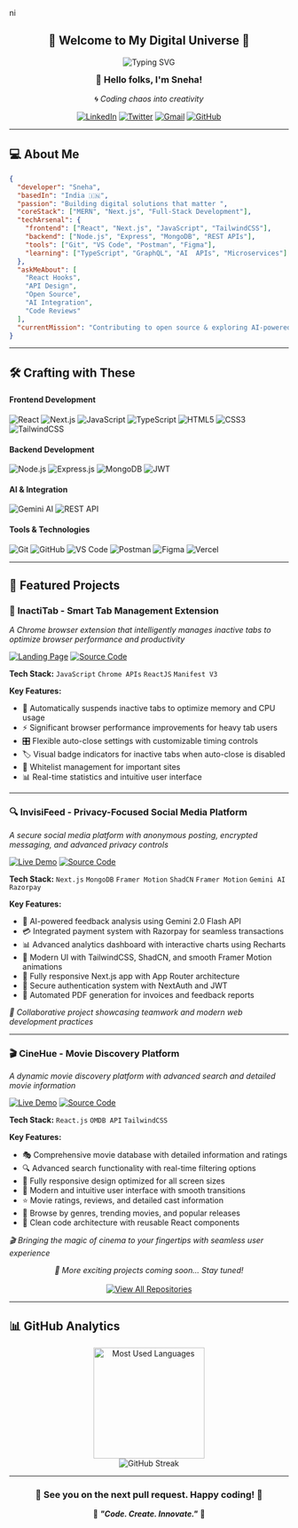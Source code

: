 ni<div align="center">

## 🌟 **Welcome to My Digital Universe** 🌟

<p align="center">
  <img src="https://readme-typing-svg.herokuapp.com?font=Fira+Code&size=28&duration=3000&pause=1000&color=36BCF7&center=true&vCenter=true&width=600&lines=Full-Stack+Developer;MERN+Stack+Developer;NextJS+Wizard;Open+Source+Contributor;Problem+Solver;Code+Craftsperson" alt="Typing SVG" style="margin-bottom: -10px;" />
</p>

### 👋 **Hello folks, I'm Sneha!**

🌀 _Coding chaos into creativity_

[![LinkedIn](https://img.shields.io/badge/LinkedIn-0A66C2?style=for-the-badge&logo=linkedin&logoColor=white)](https://www.linkedin.com/in/ss0807/)
[![Twitter](https://img.shields.io/badge/Twitter-000?style=for-the-badge&logo=twitter&logoColor=white)](https://x.com/SnehaDevs)
[![Gmail](https://img.shields.io/badge/Gmail-EE3C31?style=for-the-badge&logo=gmail&logoColor=white)](mailto:snehav2109@gmail.com)
[![GitHub](https://img.shields.io/badge/GitHub-171515?style=for-the-badge&logo=github&logoColor=white)](https://github.com/SnehaSharma245)

</div>

---

## 💻 About Me


```json
{
  "developer": "Sneha",
  "basedIn": "India 🇮🇳",
  "passion": "Building digital solutions that matter ",
  "coreStack": ["MERN", "Next.js", "Full-Stack Development"],
  "techArsenal": {
    "frontend": ["React", "Next.js", "JavaScript", "TailwindCSS"],
    "backend": ["Node.js", "Express", "MongoDB", "REST APIs"],
    "tools": ["Git", "VS Code", "Postman", "Figma"],
    "learning": ["TypeScript", "GraphQL", "AI  APIs", "Microservices"]
  },
  "askMeAbout": [
    "React Hooks",
    "API Design",
    "Open Source",
    "AI Integration",
    "Code Reviews"
  ],
  "currentMission": "Contributing to open source & exploring AI-powered web development"
}
```

---

## 🛠️ Crafting with These

#### **Frontend Development**

![React](https://img.shields.io/badge/React-20232A?style=for-the-badge&logo=react&logoColor=61DAFB)
![Next.js](https://img.shields.io/badge/Next.js-000000?style=for-the-badge&logo=next.js&logoColor=white)
![JavaScript](https://img.shields.io/badge/JavaScript-F7DF1E?style=for-the-badge&logo=javascript&logoColor=black)
![TypeScript](https://img.shields.io/badge/TypeScript-007ACC?style=for-the-badge&logo=typescript&logoColor=white)
![HTML5](https://img.shields.io/badge/HTML5-E34F26?style=for-the-badge&logo=html5&logoColor=white)
![CSS3](https://img.shields.io/badge/CSS3-1572B6?style=for-the-badge&logo=css3&logoColor=white)
![TailwindCSS](https://img.shields.io/badge/Tailwind_CSS-38B2AC?style=for-the-badge&logo=tailwind-css&logoColor=white)

#### **Backend Development**

![Node.js](https://img.shields.io/badge/Node.js-43853D?style=for-the-badge&logo=node.js&logoColor=white)
![Express.js](https://img.shields.io/badge/Express.js-404D59?style=for-the-badge&logo=express&logoColor=white)
![MongoDB](https://img.shields.io/badge/MongoDB-4EA94B?style=for-the-badge&logo=mongodb&logoColor=white)
![JWT](https://img.shields.io/badge/JWT-black?style=for-the-badge&logo=JSON%20web%20tokens)

#### **AI & Integration**

![Gemini AI](https://img.shields.io/badge/Gemini_AI-4285F4?style=for-the-badge&logo=google&logoColor=white)
![REST API](https://img.shields.io/badge/REST_API-02569B?style=for-the-badge&logo=api&logoColor=white)

#### **Tools & Technologies**

![Git](https://img.shields.io/badge/Git-F05032?style=for-the-badge&logo=git&logoColor=white)
![GitHub](https://img.shields.io/badge/GitHub-100000?style=for-the-badge&logo=github&logoColor=white)
![VS Code](https://img.shields.io/badge/VS_Code-0078D4?style=for-the-badge&logo=visual%20studio%20code&logoColor=white)
![Postman](https://img.shields.io/badge/Postman-FF6C37?style=for-the-badge&logo=postman&logoColor=white)
![Figma](https://img.shields.io/badge/Figma-F24E1E?style=for-the-badge&logo=figma&logoColor=white)
![Vercel](https://img.shields.io/badge/Vercel-000000?style=for-the-badge&logo=vercel&logoColor=white)

---

## 🚀 Featured Projects

### 🎯 **InactiTab - Smart Tab Management Extension**

_A Chrome browser extension that intelligently manages inactive tabs to optimize browser performance and productivity_

[![Landing Page](https://img.shields.io/badge/_Landing_Page-FF6B6B?style=for-the-badge&logo=vercel&logoColor=white)](https://github.com/SnehaSharma245/InactiTab-landing-page)
[![Source Code](https://img.shields.io/badge/_Source_Code-171515?style=for-the-badge&logo=github&logoColor=white)](https://github.com/SnehaSharma245/InactiTab)

**Tech Stack:** `JavaScript` `Chrome APIs` `ReactJS` `Manifest V3`

**Key Features:**

- 🔄 Automatically suspends inactive tabs to optimize memory and CPU usage
- ⚡ Significant browser performance improvements for heavy tab users
- 🎛️ Flexible auto-close settings with customizable timing controls
- 🏷️ Visual badge indicators for inactive tabs when auto-close is disabled
- 🔧 Whitelist management for important sites
- 📊 Real-time statistics and intuitive user interface

---

### 🔍 **InvisiFeed - Privacy-Focused Social Media Platform**

_A secure social media platform with anonymous posting, encrypted messaging, and advanced privacy controls_

[![Live Demo](https://img.shields.io/badge/_Live_Demo-00D2FF?style=for-the-badge&logo=vercel&logoColor=white)](https://invisifeed.vercel.app)
[![Source Code](https://img.shields.io/badge/_Source_Code-171515?style=for-the-badge&logo=github&logoColor=white)](https://github.com/zenoshubh/InvisiFeed)

**Tech Stack:** `Next.js` `MongoDB` `Framer Motion` `ShadCN` `Framer Motion` `Gemini AI` `Razorpay`

**Key Features:**

- 🤖 AI-powered feedback analysis using Gemini 2.0 Flash API
- 💳 Integrated payment system with Razorpay for seamless transactions
- 📊 Advanced analytics dashboard with interactive charts using Recharts
- 🎨 Modern UI with TailwindCSS, ShadCN, and smooth Framer Motion animations
- 📱 Fully responsive Next.js app with App Router architecture
- 🔐 Secure authentication system with NextAuth and JWT
- 📄 Automated PDF generation for invoices and feedback reports

_🤝 Collaborative project showcasing teamwork and modern web development practices_

---

### 🎬 **CineHue - Movie Discovery Platform**

_A dynamic movie discovery platform with advanced search and detailed movie information_

[![Live Demo](https://img.shields.io/badge/_Live_Demo-FF4655?style=for-the-badge&logo=vercel&logoColor=white)](https://cinehue.vercel.app)
[![Source Code](https://img.shields.io/badge/_Source_Code-171515?style=for-the-badge&logo=github&logoColor=white)](https://github.com/SnehaSharma245/CineHue)

**Tech Stack:** `React.js` `OMDB API` `TailwindCSS`

**Key Features:**

- 🎭 Comprehensive movie database with detailed information and ratings
- 🔍 Advanced search functionality with real-time filtering options
- 📱 Fully responsive design optimized for all screen sizes
- 🎨 Modern and intuitive user interface with smooth transitions
- ⭐ Movie ratings, reviews, and detailed cast information
- 🎪 Browse by genres, trending movies, and popular releases
- 🎯 Clean code architecture with reusable React components

_🎬 Bringing the magic of cinema to your fingertips with seamless user experience_

<div align="center">
  <i>🚀 More exciting projects coming soon... Stay tuned!</i>
</div>

<div align="center">
  <br/>
  <a href="https://github.com/yourusername?tab=repositories">
    <img src="https://img.shields.io/badge/📂_View_All_Repos-131414?style=for-the-badge&logo=github&logoColor=white" alt="View All Repositories" />
  </a>
</div>

---

## 📊 GitHub Analytics


<div align="center">
  <img src="https://github-readme-stats.vercel.app/api/top-langs/?username=SnehaSharma245&layout=compact&theme=tokyonight&hide_border=true&bg_color=0D1117&title_color=58A6FF&text_color=C9D1D9&langs_count=8" alt="Most Used Languages" height="200"/>
</div>

<div align="center">
  <img src="https://github-readme-streak-stats.herokuapp.com/?user=SnehaSharma245&theme=tokyonight&hide_border=true&background=0D1117&stroke=58A6FF&ring=79C0FF&fire=FF6B6B&currStreakLabel=C9D1D9" alt="GitHub Streak" />
</div>

---

<div align="center">

### 👋 See you on the next pull request. Happy coding! 🎉

💫 **_"Code. Create. Innovate."_** 💫

</div>
